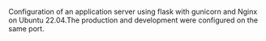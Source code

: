Configuration of an application server using flask with gunicorn and 
Nginx on Ubuntu 22.04.The production and development were configured on the 
same port.
